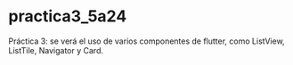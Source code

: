 # practica3_5a24

Práctica 3: se verá el uso de varios componentes de flutter,
como ListView, ListTile, Navigator y Card.

